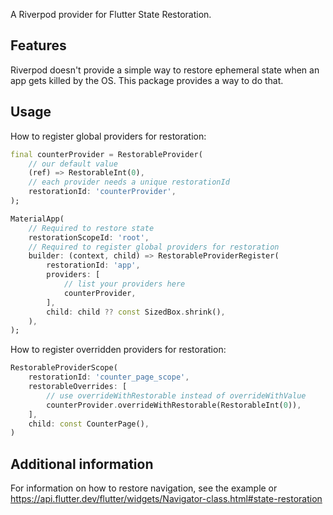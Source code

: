 A Riverpod provider for Flutter State Restoration.

## Features
Riverpod doesn't provide a simple way to restore ephemeral state when an app gets 
killed by the OS. This package provides a way to do that.

## Usage
How to register global providers for restoration:

```dart
final counterProvider = RestorableProvider(
    // our default value
    (ref) => RestorableInt(0),
    // each provider needs a unique restorationId
    restorationId: 'counterProvider',
);

MaterialApp(
    // Required to restore state
    restorationScopeId: 'root',
    // Required to register global providers for restoration
    builder: (context, child) => RestorableProviderRegister(
        restorationId: 'app',
        providers: [
            // list your providers here
            counterProvider,
        ],
        child: child ?? const SizedBox.shrink(),
    ),
);
```
How to register overridden providers for restoration:

```dart
RestorableProviderScope(
    restorationId: 'counter_page_scope',
    restorableOverrides: [
        // use overrideWithRestorable instead of overrideWithValue
        counterProvider.overrideWithRestorable(RestorableInt(0)),
    ],
    child: const CounterPage(),
)
```

## Additional information
For information on how to restore navigation, see the example or https://api.flutter.dev/flutter/widgets/Navigator-class.html#state-restoration
